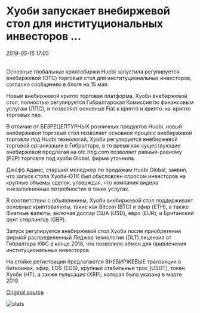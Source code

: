 # Хуоби запускает внебиржевой стол для институциональных инвесторов ...

###### 2019-05-15 17:05

Основные глобальные криптобиржи Huobi запустила регулируется внебиржевой (ОТС) торговый стол для институциональных инвесторов, согласно сообщению в блоге на 15 мая.

Новый внебиржевой крипто торговая платформа, Хуоби внебиржевой стол, полностью регулируется Гибралтарская Комиссия по финансовым услугам (ЛПС), и позволяет основные Fiat к крипто и крипто-на-крипто торговых пар.

В отличие от БЕЗРЕЦЕПТУРНЫХ розничных продуктов Huobi, новый внебиржевой торговый стол позволяет основной процесс внебиржевой торговли под Huobi технологий, Хуоби регулируется внебиржевой торговой организации в Гибралтаре, в то время как существующие внебиржевой предлагая на otc.hbg.com позволяет равный-равному (P2P) торговле под хуоби Global, фирма уточнила.

Джефф Адамс, старший менеджер по продажам Huobi Global, заявил, что запуск стола Хуоби-ОТК был обусловлен спросом инвесторов на крупные объемы сделок, утверждая, что компания видела «незаполненные потребности» в таких услугах.

В соответствии с объявлением, Хуоби внебиржевой стол поддерживает основные криптовалюты, такие как Bitcoin (BTC) и эфир (ETH), а также Фиатные валюты, включая доллар США (USD), евро (EUR), и Британский фунт стерлингов (GBP).

Запуск регулируется внебиржевой стол Хуоби после приобретения фирмой распределенный Леджер технологии (DLT) лицензия от Гибралтара КФС в конце 2018, что позволило обмен для привлечения институциональных инвесторов.

На стойке регистрации предлагаются ВНЕБИРЖЕВЫЕ транзакции в биткоинах, эфир, EOS (EOS), крупный стабильный трос (USDT), токен Хуоби (HT), а также пульсация (XRP), которая была указана в марте 2019.

[Original source](https://cointelegraph.com/news/huobi-launches-otc-desk-for-institutional-investors)

![stats](https://c.statcounter.com/11760860/0/a89fa40b/1/ "stats")